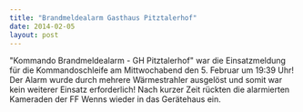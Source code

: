 ```yaml
---
title: "Brandmeldealarm Gasthaus Pitztalerhof"
date: 2014-02-05
layout: post
---
```


"Kommando Brandmeldealarm - GH Pitztalerhof" war die Einsatzmeldung für die Kommandoschleife am Mittwochabend den 5. Februar um 19:39 Uhr! Der Alarm wurde durch mehrere Wärmestrahler ausgelöst und somit war kein weiterer Einsatz erforderlich! Nach kurzer Zeit rückten die alarmierten Kameraden der FF Wenns wieder in das Gerätehaus ein.